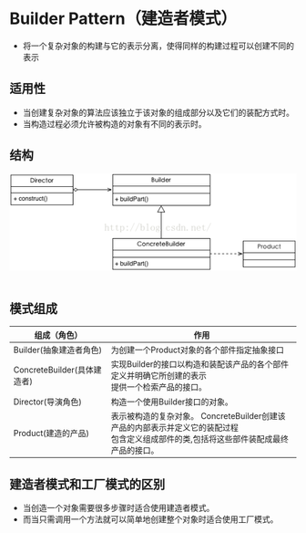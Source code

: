 # Builder Pattern（建造者模式）

* 将一个复杂对象的构建与它的表示分离，使得同样的构建过程可以创建不同的表示

## 适用性

* 当创建复杂对象的算法应该独立于该对象的组成部分以及它们的装配方式时。
* 当构造过程必须允许被构造的对象有不同的表示时。

## 结构

![builder](builder.png)
 
## 模式组成

| 组成（角色） | 作用 |
| --- | --- |
| Builder(抽象建造者角色)  | 为创建一个Product对象的各个部件指定抽象接口 |
| ConcreteBuilder(具体建造者) | 实现Builder的接口以构造和装配该产品的各个部件 <br/> 定义并明确它所创建的表示 <br/> 提供一个检索产品的接口。  |
| Director(导演角色) | 构造一个使用Builder接口的对象。  |
| Product(建造的产品) |  表示被构造的复杂对象。 ConcreteBuilder创建该产品的内部表示并定义它的装配过程 <br/> 包含定义组成部件的类,包括将这些部件装配成最终产品的接口。 |

## 建造者模式和工厂模式的区别

* 当创造一个对象需要很多步骤时适合使用建造者模式。
* 而当只需调用一个方法就可以简单地创建整个对象时适合使用工厂模式。